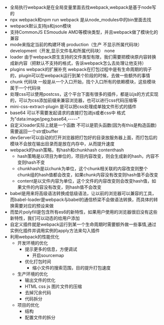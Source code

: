 + 全局执行webpack是在全局变量里面去找webpack,webpack是基于node写的
+ npx webpack和npm run webpack 是从node_modules中的bin里面去找
+ webpack默认支持js和json模块
+ 支持CommonJS ESmoudule AMD等模块类型，并且webpack做了模块化的兼容
+ mode来指定当前的构建环境 production（生产 不显示所属代码块） development（开发,显示文件名和所属代码块） none
+ loader 由于webpack原生支持的文件类型有限，我们需要把模块原内容转换成新内容（把默认不支持的格式，告诉webpack怎么去处理让他支持）
+ plugins webpack的扩展补充 webpack在打包过程中是有生命周期的钩子的，plugin可以在webpack运行到某个阶段的时候，去做一些额外的事情
+ chunk 代码块 一般是从一个入口开始，找个入口所有的依赖模块，这些模块属于一个代码块
+ 处理css可以使用postcss，这个平台下面有很多的插件，都是以js的方式实现的，可以为css添加前缀来兼容浏览器，也可以进行css代码压缩等
+ mini-css-extract-plugin 是可以把css处理成单独文件形式的插件
+ base64 可以不需要发起请求的直接打包进js或者css中 格式为"data:image/jpeg;base64,-----"
+ 自定义loader实际上就是一个函数 不可以是箭头函数(因为有this是构造函数) 需要返回一个str或buffer
+ devServer可以自动的打开浏览器把打包好的目录放服务器上面，而打包后的模块不会放在输出目录而是放在内存中，从而提升速度
+ webpack的hash策略，有hash和chunkhash contenthash
  + hash策略是以项目为单位的，项目内容改变，则会生成新的hash，内容不变则hash不变
  + chunkhash是以chunk为单位，这个chunk相关联的内容改变则整个chunk组的hash值都会改变，如果chunk内容没有改变则hash值不会改变
  + content是以文件内容为单位，这个文件的内容改变则会改变hash值，如果文件的内容没有改变，则hash值不会改变   
+ babel是用来将高级语法转换成低级语法，让以前的浏览器可以兼容的工具，而babel-loader是webpack与babel的通信桥梁不会做语法转换，而具体的转换需要对应的预设来做
+ 而垫片polyfill是包含所有es6的新特性，如果用户使用的浏览器很旧没有这些新特性，我们可以动态的给用户添加
+ 自定义插件就是webpack运行到某一个生命周期时需要额外做一些事情,通过实例化插件并调用实例的apply方法来勾入插件 
+ 利用webpack的性能优化
  + 开发环境的优化
    + 提示更多的信息，方便调试
      + 开启sourcemap
    + 优化打包时间
      + 缩小文件的搜索范围，目的提升打包速度
  + 生产环境的优化
    + 输出文件的优化
    + HTML css js 图片文件的压缩
    + 去掉冗余代码
    + 代码拆分
  + 项目的优化
    + 结构
    + 配置文件的拆分